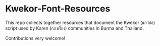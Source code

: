 # Kwekor-Font-Resources

This repo collects together resources that document the Kwekor (แกว่ก่อ) script used by Karen (กะเหรี่ยง) communities in Burma and Thailand.

Contributions very welcome!

